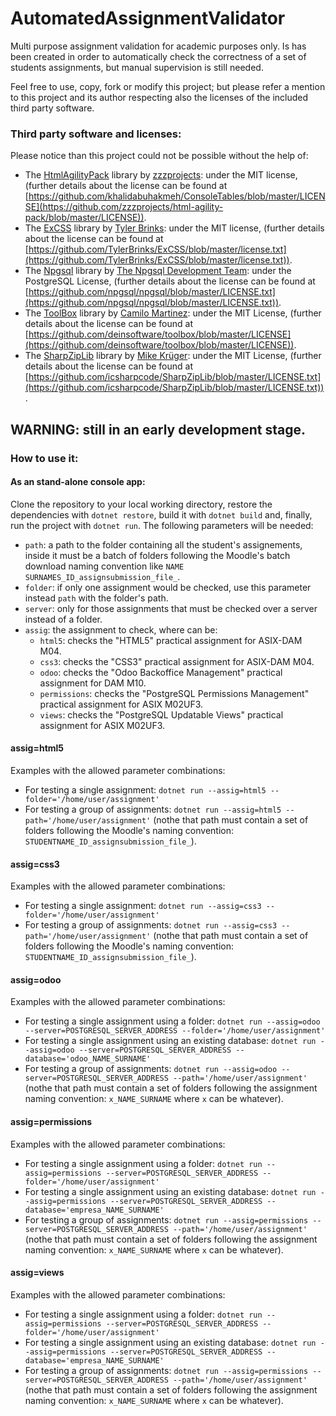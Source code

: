 # AutomatedAssignmentValidator
Multi purpose assignment validation for academic purposes only.
Is has been created in order to automatically check the correctness of a set of students assignments, but manual supervision is still needed.

Feel free to use, copy, fork or modify this project; but please refer a mention to this project and its author respecting also the licenses of the included third party software.

### Third party software and licenses:
Please notice than this project could not be possible without the help of:
* The [HtmlAgilityPack](https://html-agility-pack.net/) library by [zzzprojects](https://github.com/zzzprojects/html-agility-pack): under the MIT license, (further details about the license can be found at [https://github.com/khalidabuhakmeh/ConsoleTables/blob/master/LICENSE](https://github.com/zzzprojects/html-agility-pack/blob/master/LICENSE)).    
* The [ExCSS](https://github.com/TylerBrinks/ExCSS) library by [Tyler Brinks](https://github.com/TylerBrinks): under the MIT license, (further details about the license can be found at [https://github.com/TylerBrinks/ExCSS/blob/master/license.txt](https://github.com/TylerBrinks/ExCSS/blob/master/license.txt)).
* The [Npgsql](https://www.npgsql.org/) library by [The Npgsql Development Team](https://www.npgsql.org/index.html): under the PostgreSQL License, (further details about the license can be found at [https://github.com/npgsql/npgsql/blob/master/LICENSE.txt](https://github.com/npgsql/npgsql/blob/master/LICENSE.txt)).
* The [ToolBox](https://github.com/deinsoftware/toolbox) library by [Camilo Martinez](https://dev.to/equiman): under the MIT License, (further details about the license can be found at [https://github.com/deinsoftware/toolbox/blob/master/LICENSE](https://github.com/deinsoftware/toolbox/blob/master/LICENSE)).
* The [SharpZipLib](https://github.com/icsharpcode/SharpZipLib) library by [Mike Krüger](https://github.com/icsharpcode): under the MIT License, (further details about the license can be found at [https://github.com/icsharpcode/SharpZipLib/blob/master/LICENSE.txt](https://github.com/icsharpcode/SharpZipLib/blob/master/LICENSE.txt)).

## WARNING: still in an early development stage.
### How to use it:
#### As an stand-alone console app:
Clone the repository to your local working directory, restore the dependencies with `dotnet restore`, build it with `dotnet build` and, finally, run the project with `dotnet run`. The following parameters will be needed:
* `path`: a path to the folder containing all the student's assignements, inside it must be a batch of folders following the Moodle's batch download naming convention like `NAME SURNAMES_ID_assignsubmission_file_`.
* `folder`: if only one assignment would be checked, use this parameter instead `path` with the folder's path. 
* `server`: only for those assignments that must be checked over a server instead of a folder. 
* `assig`: the assignment to check, where can be:
    * `html5`: checks the "HTML5" practical assignment for ASIX-DAM M04.
    * `css3`: checks the "CSS3" practical assignment for ASIX-DAM M04.
    * `odoo`: checks the "Odoo Backoffice Management" practical assignment for DAM M10.
    * `permissions`: checks the "PostgreSQL Permissions Management" practical assignment for ASIX M02UF3.
    * `views`: checks the "PostgreSQL Updatable Views" practical assignment for ASIX M02UF3.

#### assig=html5
Examples with the allowed parameter combinations:
* For testing a single assignment: `dotnet run --assig=html5 --folder='/home/user/assignment'`
* For testing a group of assignments: `dotnet run --assig=html5 --path='/home/user/assignment'` (nothe that path must contain a set of folders following the Moodle's naming convention: `STUDENTNAME_ID_assignsubmission_file_`).

#### assig=css3
Examples with the allowed parameter combinations:
* For testing a single assignment: `dotnet run --assig=css3 --folder='/home/user/assignment'`
* For testing a group of assignments: `dotnet run --assig=css3 --path='/home/user/assignment'` (nothe that path must contain a set of folders following the Moodle's naming convention: `STUDENTNAME_ID_assignsubmission_file_`).

#### assig=odoo
Examples with the allowed parameter combinations:
* For testing a single assignment using a folder: `dotnet run --assig=odoo --server=POSTGRESQL_SERVER_ADDRESS --folder='/home/user/assignment'`
* For testing a single assignment using an existing database: `dotnet run --assig=odoo --server=POSTGRESQL_SERVER_ADDRESS --database='odoo_NAME_SURNAME'`
* For testing a group of assignments: `dotnet run --assig=odoo --server=POSTGRESQL_SERVER_ADDRESS --path='/home/user/assignment'` (nothe that path must contain a set of folders following the assignment naming convention: `x_NAME_SURNAME` where `x` can be whatever).

#### assig=permissions
Examples with the allowed parameter combinations:
* For testing a single assignment using a folder: `dotnet run --assig=permissions --server=POSTGRESQL_SERVER_ADDRESS --folder='/home/user/assignment'`
* For testing a single assignment using an existing database: `dotnet run --assig=permissions --server=POSTGRESQL_SERVER_ADDRESS --database='empresa_NAME_SURNAME'`
* For testing a group of assignments: `dotnet run --assig=permissions --server=POSTGRESQL_SERVER_ADDRESS --path='/home/user/assignment'` (nothe that path must contain a set of folders following the assignment naming convention: `x_NAME_SURNAME` where `x` can be whatever).

#### assig=views
Examples with the allowed parameter combinations:
* For testing a single assignment using a folder: `dotnet run --assig=permissions --server=POSTGRESQL_SERVER_ADDRESS --folder='/home/user/assignment'`
* For testing a single assignment using an existing database: `dotnet run --assig=permissions --server=POSTGRESQL_SERVER_ADDRESS --database='empresa_NAME_SURNAME'`
* For testing a group of assignments: `dotnet run --assig=permissions --server=POSTGRESQL_SERVER_ADDRESS --path='/home/user/assignment'` (nothe that path must contain a set of folders following the assignment naming convention: `x_NAME_SURNAME` where `x` can be whatever).
